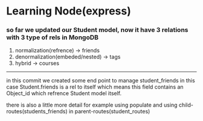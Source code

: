 <h1>
    Learning Node(express)
</h1>

<h3>so far we updated our Student model, now it have 3 relations with 3 type of rels in MongoDB</h3>

<ol>
<li>normalization(refrence) -> friends</li>
<li>denormalization(embeded/nested) -> tags</li>
<li>hybrid -> courses</li>
</ol>

<hr>
in this commit we created some end point to manage student_friends
in this case Student.friends is a rel to itself which means this field contains an Object_id which refrence Student model itself.   

there is also a little more detail for example using populate and using child-routes(students_friends) in parent-routes(student_routes)   
